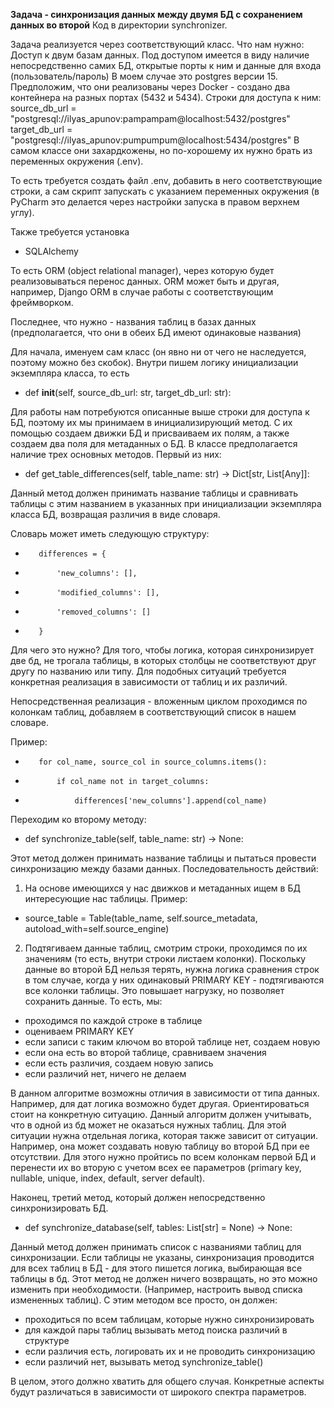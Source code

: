 **Задача - синхронизация данных между двумя БД с сохранением данных во второй**
Код в директории synchronizer.

Задача реализуется через соответствующий класс.
Что нам нужно:
Доступ к двум базам данных. Под доступом имеется в виду наличие непосредственно самих БД,
открытые порты к ним и данные для входа (пользователь/пароль) 
В моем случае это postgres версии 15. 
Предположим, что они реализованы через Docker - создано два контейнера на разных портах (5432 и 5434).
Строки для доступа к ним: 
source_db_url = "postgresql://ilyas_apunov:pampampam@localhost:5432/postgres"
target_db_url = "postgresql://ilyas_apunov:pumpumpum@localhost:5434/postgres"
В самом классе они захардкожены, но по-хорошему их нужно брать из переменных окружения (.env).

То есть требуется создать файл .env, добавить в него соответствующие строки, а сам скрипт запускать с указанием 
переменных окружения (в PyCharm это делается через настройки запуска в правом верхнем углу).

Также требуется установка 

* SQLAlchemy

То есть ORM (object relational manager), через которую будет реализовываться перенос данных. 
ORM может быть и другая, например, Django ORM в случае работы с соответствующим фреймворком. 

Последнее, что нужно - названия таблиц в базах данных (предполагается, что они в обеих БД имеют одинаковые названия)


Для начала, именуем сам класс (он явно ни от чего не наследуется, поэтому можно без скобок).
Внутри пишем логику инициализации экземпляра класса, то есть

* def __init__(self, source_db_url: str, target_db_url: str):

Для работы нам потребуются описанные выше строки для доступа к БД, поэтому их мы принимаем в инициализирующий метод.
С их помощью создаем движки БД и присваиваем их полям, а также создаем два поля для метаданных о БД. 
В классе предполагается наличие трех основных методов. Первый из них: 

* def get_table_differences(self, table_name: str) -> Dict[str, List[Any]]:

Данный метод должен принимать название таблицы и сравнивать таблицы с этим названием
в указанных при инициализации экземпляра класса БД, возвращая различия в виде словаря.

Словарь может иметь следующую структуру: 

*        differences = {
*            'new_columns': [],
*            'modified_columns': [],
*            'removed_columns': []
*        }

Для чего это нужно? 
Для того, чтобы логика, которая синхронизирует две бд, не трогала таблицы, в которых столбцы
не соответствуют друг другу по названию или типу. Для подобных ситуаций требуется конкретная реализация
в зависимости от таблиц и их различий. 

Непосредственная реализация - вложенным циклом проходимся по колонкам таблиц, добавляем в соответствующий список в 
нашем словаре. 

Пример:

*        for col_name, source_col in source_columns.items():
*            if col_name not in target_columns:
*                differences['new_columns'].append(col_name)

Переходим ко второму методу: 

* def synchronize_table(self, table_name: str) -> None:

Этот метод должен принимать название таблицы и пытаться провести синхронизацию между базами данных. 
Последовательность действий: 

1. На основе имеющихся у нас движков и метаданных ищем в БД интересующие нас таблицы.
Пример: 

* source_table = Table(table_name, self.source_metadata, autoload_with=self.source_engine)

2. Подтягиваем данные таблиц, смотрим строки, проходимся по их значениям (то есть, внутри строки листаем колонки).
Поскольку данные во второй БД нельзя терять, нужна логика сравнения строк в том случае,
когда у них одинаковый PRIMARY KEY - подтягиваются все колонки таблицы. Это повышает нагрузку,
но позволяет сохранить данные. То есть, мы:
- проходимся по каждой строке в таблице
- оцениваем PRIMARY KEY 
- если записи с таким ключом во второй таблице нет, создаем новую
- если она есть во второй таблице, сравниваем значения
- если есть различия, создаем новую запись
- если различий нет, ничего не делаем

В данном алгоритме возможны отличия в зависимости от типа данных. Например, для дат логика возможно будет другая.
Ориентироваться стоит на конкретную ситуацию. Данный алгоритм должен учитывать, что в одной из бд может не оказаться
нужных таблиц. Для этой ситуации нужна отдельная логика, которая также зависит от ситуации. Например, она может
создавать новую таблицу во второй БД при ее отсутствии. Для этого нужно пройтись по всем колонкам первой БД и перенести
их во вторую с учетом всех ее параметров (primary key, nullable, unique, index, default, server default).

Наконец, третий метод, который должен непосредственно синхронизировать БД. 

*  def synchronize_database(self, tables: List[str] = None) -> None:

Данный метод должен принимать список с названиями таблиц для синхронизации.
Если таблицы не указаны, синхронизация проводится для всех таблиц в БД - для этого пишется логика,
выбирающая все таблицы в бд. 
Этот метод не должен ничего возвращать, но это можно изменить при необходимости.
(Например, настроить вывод списка измененных таблиц). С этим методом все просто, он должен:
- проходиться по всем таблицам, которые нужно синхронизировать
- для каждой пары таблиц вызывать метод поиска различий в структуре
- если различия есть, логировать их и не проводить синхронизацию
- если различий нет, вызывать метод synchronize_table()

В целом, этого должно хватить для общего случая.
Конкретные аспекты будут различаться в зависимости от широкого спектра параметров.
